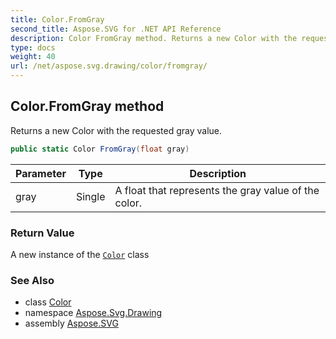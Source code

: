 ```yaml
---
title: Color.FromGray
second_title: Aspose.SVG for .NET API Reference
description: Color FromGray method. Returns a new Color with the requested gray value
type: docs
weight: 40
url: /net/aspose.svg.drawing/color/fromgray/
---
```

## Color.FromGray method

Returns a new Color with the requested gray value.

```csharp
public static Color FromGray(float gray)
```

| Parameter | Type | Description |
| --- | --- | --- |
| gray | Single | A float that represents the gray value of the color. |

### Return Value

A new instance of the [`Color`](../) class

### See Also

* class [Color](../)
* namespace [Aspose.Svg.Drawing](../../../aspose.svg.drawing/)
* assembly [Aspose.SVG](../../../)
